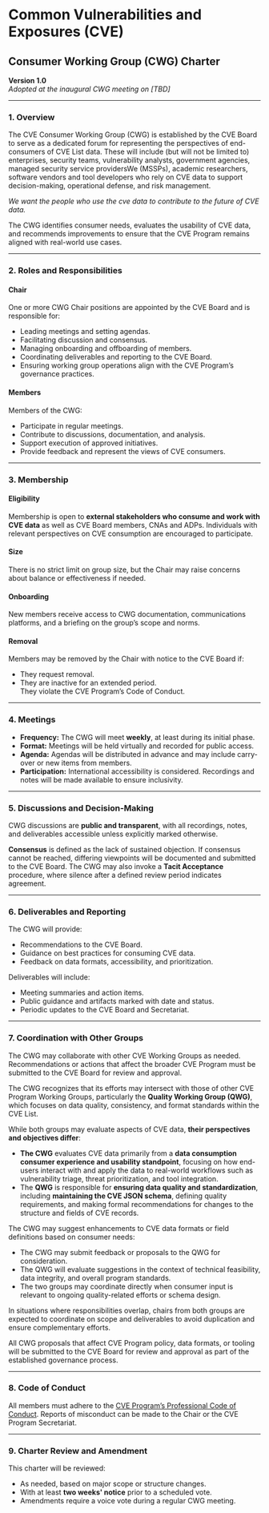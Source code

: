 # **Common Vulnerabilities and Exposures (CVE)**

## **Consumer Working Group (CWG) Charter**

**Version 1.0**  
 *Adopted at the inaugural CWG meeting on \[TBD\]*

---

### **1\. Overview**

The CVE Consumer Working Group (CWG) is established by the CVE Board to serve as a dedicated forum for representing the perspectives of end-consumers of CVE List data. These will include (but will not be limited to) enterprises, security teams, vulnerability analysts, government agencies, managed security service providersWe (MSSPs), academic researchers, software vendors and tool developers who rely on CVE data to support decision-making, operational defense, and risk management. 

*We want the people who use the cve data to contribute to the future of CVE data.*  

The CWG identifies consumer needs, evaluates the usability of CVE data, and recommends improvements to ensure that the CVE Program remains aligned with real-world use cases.

---

### **2\. Roles and Responsibilities**

#### **Chair**

One or more CWG Chair positions are appointed by the CVE Board and is responsible for:

* Leading meetings and setting agendas.  
* Facilitating discussion and consensus.  
* Managing onboarding and offboarding of members.  
* Coordinating deliverables and reporting to the CVE Board.  
* Ensuring working group operations align with the CVE Program’s governance practices.

#### **Members**

Members of the CWG:

* Participate in regular meetings.  
* Contribute to discussions, documentation, and analysis.  
* Support execution of approved initiatives.  
* Provide feedback and represent the views of CVE consumers.

---

### **3\. Membership**

#### **Eligibility**

Membership is open to **external stakeholders who consume and work with CVE data** as well as CVE Board members, CNAs and ADPs. Individuals with relevant perspectives on CVE consumption are encouraged to participate. 

#### **Size**

There is no strict limit on group size, but the Chair may raise concerns about balance or effectiveness if needed.

#### **Onboarding**

New members receive access to CWG documentation, communications platforms, and a briefing on the group’s scope and norms.

#### **Removal**

Members may be removed by the Chair with notice to the CVE Board if:

* They request removal.  
* They are inactive for an extended period.  
  They violate the CVE Program’s Code of Conduct.

---

### **4\. Meetings**

* **Frequency:** The CWG will meet **weekly**, at least during its initial phase.  
* **Format:** Meetings will be held virtually and recorded for public access.  
* **Agenda:** Agendas will be distributed in advance and may include carry-over or new items from members.  
* **Participation:** International accessibility is considered. Recordings and notes will be made available to ensure inclusivity.

---

### **5\. Discussions and Decision-Making**

CWG discussions are **public and transparent**, with all recordings, notes, and deliverables accessible unless explicitly marked otherwise.

**Consensus** is defined as the lack of sustained objection. If consensus cannot be reached, differing viewpoints will be documented and submitted to the CVE Board. The CWG may also invoke a **Tacit Acceptance** procedure, where silence after a defined review period indicates agreement.

---

### **6\. Deliverables and Reporting**

The CWG will provide:

* Recommendations to the CVE Board.  
* Guidance on best practices for consuming CVE data.  
* Feedback on data formats, accessibility, and prioritization.

Deliverables will include:

* Meeting summaries and action items.  
* Public guidance and artifacts marked with date and status.  
* Periodic updates to the CVE Board and Secretariat.

---

### **7\. Coordination with Other Groups**

The CWG may collaborate with other CVE Working Groups as needed. Recommendations or actions that affect the broader CVE Program must be submitted to the CVE Board for review and approval.

The CWG recognizes that its efforts may intersect with those of other CVE Program Working Groups, particularly the **Quality Working Group (QWG)**, which focuses on data quality, consistency, and format standards within the CVE List.

While both groups may evaluate aspects of CVE data, **their perspectives and objectives differ**:

* **The CWG** evaluates CVE data primarily from a **data consumption consumer experience and usability standpoint**, focusing on how end-users interact with and apply the data to real-world workflows such as vulnerability triage, threat prioritization, and tool integration.  
* The **QWG** is responsible for **ensuring data quality and standardization**, including **maintaining the CVE JSON schema**, defining quality requirements, and making formal recommendations for changes to the structure and fields of CVE records.

The CWG may suggest enhancements to CVE data formats or field definitions based on consumer needs:

* The CWG may submit feedback or proposals to the QWG for consideration.  
* The QWG will evaluate suggestions in the context of technical feasibility, data integrity, and overall program standards.  
* The two groups may coordinate directly when consumer input is relevant to ongoing quality-related efforts or schema design.

In situations where responsibilities overlap, chairs from both groups are expected to coordinate on scope and deliverables to avoid duplication and ensure complementary efforts.

All CWG proposals that affect CVE Program policy, data formats, or tooling will be submitted to the CVE Board for review and approval as part of the established governance process.

---

### **8\. Code of Conduct**

All members must adhere to the [CVE Program’s Professional Code of Conduct](https://www.cve.org/ResourcesSupport/AllResources/ProfessionalCodeOfConduct). Reports of misconduct can be made to the Chair or the CVE Program Secretariat.

---

### **9\. Charter Review and Amendment**

This charter will be reviewed:

* As needed, based on major scope or structure changes.  
* With at least **two weeks' notice** prior to a scheduled vote.  
* Amendments require a voice vote during a regular CWG meeting.

